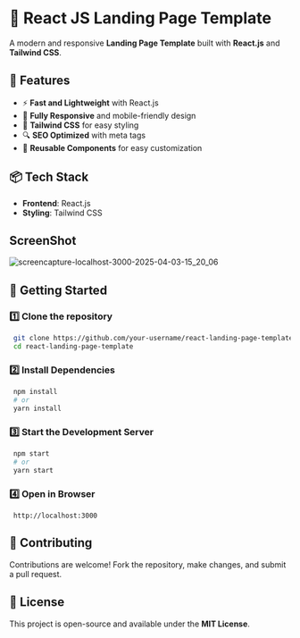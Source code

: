 # 🚀 React JS Landing Page Template

A modern and responsive **Landing Page Template** built with **React.js** and **Tailwind CSS**.

## 🎯 Features
- ⚡ **Fast and Lightweight** with React.js
- 🎨 **Fully Responsive** and mobile-friendly design
- 🌈 **Tailwind CSS** for easy styling
- 🔍 **SEO Optimized** with meta tags
- 📄 **Reusable Components** for easy customization

## 📦 Tech Stack
- **Frontend**: React.js
- **Styling**: Tailwind CSS

## ScreenShot


![screencapture-localhost-3000-2025-04-03-15_20_06](https://github.com/user-attachments/assets/8660791f-6983-4bc7-814f-a410e07cd8b6)


## 🚀 Getting Started

### 1️⃣ Clone the repository
```sh
 git clone https://github.com/your-username/react-landing-page-template.git
 cd react-landing-page-template
```

### 2️⃣ Install Dependencies
```sh
 npm install
 # or
 yarn install
```

### 3️⃣ Start the Development Server
```sh
 npm start
 # or
 yarn start
```

### 4️⃣ Open in Browser
```
 http://localhost:3000
```

## 🤝 Contributing
Contributions are welcome! Fork the repository, make changes, and submit a pull request.

## 📜 License
This project is open-source and available under the **MIT License**.

